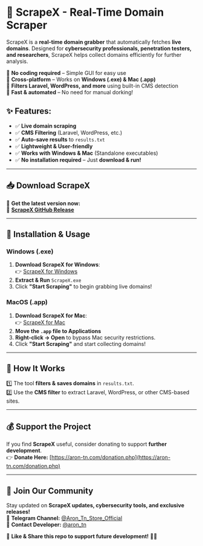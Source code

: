 # 🚀 ScrapeX - Real-Time Domain Scraper

ScrapeX is a **real-time domain grabber** that automatically fetches **live domains**. Designed for **cybersecurity professionals, penetration testers, and researchers**, ScrapeX helps collect domains efficiently for further analysis.

🔹 **No coding required** – Simple GUI for easy use  
🔹 **Cross-platform** – Works on **Windows (.exe) & Mac (.app)**  
🔹 **Filters Laravel, WordPress, and more** using built-in CMS detection  
🔹 **Fast & automated** – No need for manual dorking!  

## ✨ Features:
- ✅ **Live domain scraping**
- ✅ **CMS Filtering** (Laravel, WordPress, etc.)
- ✅ **Auto-save results** to `results.txt`
- ✅ **Lightweight & User-friendly**
- ✅ **Works with Windows & Mac** (Standalone executables)
- ✅ **No installation required** – Just **download & run!**

---

## 📥 Download ScrapeX
🚀 **Get the latest version now:**  
🔗 [**ScrapeX GitHub Release**](https://github.com/Aron-Tn/scrapeX)

---

## 🔧 Installation & Usage

### **Windows (.exe)**
1. **Download ScrapeX for Windows**:  
   👉 [ScrapeX for Windows](https://github.com/Aron-Tn/scrapeX)
2. **Extract & Run** `ScrapeX.exe`
3. Click **"Start Scraping"** to begin grabbing live domains!

### **MacOS (.app)**
1. **Download ScrapeX for Mac**:  
   👉 [ScrapeX for Mac](https://github.com/Aron-Tn/scrapeX)
2. **Move the `.app` file to Applications**
3. **Right-click → Open** to bypass Mac security restrictions.
4. Click **"Start Scraping"** and start collecting domains!

---

## 🎯 How It Works
1️⃣ The tool **filters & saves domains** in `results.txt`.  
2️⃣ Use the **CMS filter** to extract Laravel, WordPress, or other CMS-based sites.  

---

## 💰 Support the Project
If you find **ScrapeX** useful, consider donating to support **further development**.  
👉 **Donate Here:** [https://aron-tn.com/donation.php](https://aron-tn.com/donation.php)  

---

## 📢 Join Our Community
Stay updated on **ScrapeX updates, cybersecurity tools, and exclusive releases!**  
📢 **Telegram Channel:** [@Aron_Tn_Store_Official](https://t.me/Aron_Tn_Store_Official)  
📩 **Contact Developer:** [@aron_tn](https://t.me/aron_tn)  

📌 **Like & Share this repo to support future development!** 🚀🔥
